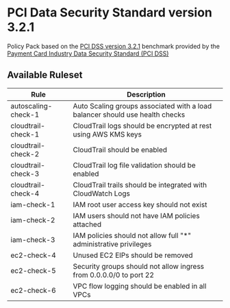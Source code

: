 # PCI Data Security Standard version 3.2.1

Policy Pack based on the [PCI DSS version 3.2.1](https://www.pcisecuritystandards.org/documents/PCI_DSS-QRG-v3_2_1.pdf) benchmark provided by the [Payment Card Industry Data Security Standard (PCI DSS)](https://www.pcisecuritystandards.org/)

## Available Ruleset

| Rule                | Description                                                                  |
| ------------------- | ---------------------------------------------------------------------------- |
| autoscaling-check-1 | Auto Scaling groups associated with a load balancer should use health checks |
| cloudtrail-check-1  | CloudTrail logs should be encrypted at rest using AWS KMS keys               |
| cloudtrail-check-2  | CloudTrail should be enabled                                                 |
| cloudtrail-check-3  | CloudTrail log file validation should be enabled                             |
| cloudtrail-check-4  | CloudTrail trails should be integrated with CloudWatch Logs                  |
| iam-check-1         | IAM root user access key should not exist                                    |
| iam-check-2         | IAM users should not have IAM policies attached                              |
| iam-check-3         | IAM policies should not allow full "\*" administrative privileges            |
| ec2-check-4         | Unused EC2 EIPs should be removed                                            |
| ec2-check-5         | Security groups should not allow ingress from 0.0.0.0/0 to port 22           |
| ec2-check-6         | VPC flow logging should be enabled in all VPCs                               |
